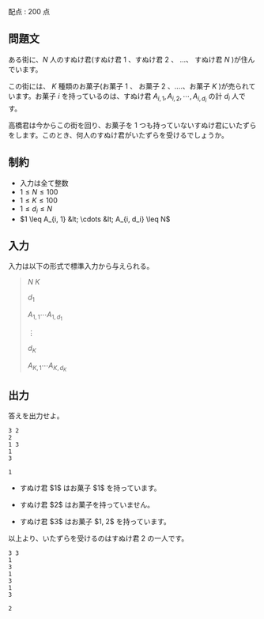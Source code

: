 配点 : $200$ 点

## 問題文

ある街に、$N$ 人のすぬけ君(すぬけ君 $1$ 、すぬけ君 $2$ 、 ...、 すぬけ君 $N$ )が住んでいます。

この街には、 $K$ 種類のお菓子(お菓子 $1$ 、 お菓子 $2$ 、....、お菓子 $K$ )が売られています。お菓子 $i$ を持っているのは、すぬけ君 $A_{i, 1}, A_{i, 2}, \cdots, A_{i, {d_i}}$ の計 $d_i$ 人です。

高橋君は今からこの街を回り、お菓子を $1$ つも持っていないすぬけ君にいたずらをします。このとき、何人のすぬけ君がいたずらを受けるでしょうか。

## 制約

- 入力は全て整数
- $1 \leq N \leq 100$
- $1 \leq K \leq 100$
- $1 \leq d_i \leq N$
- $1 \leq A_{i, 1} &lt; \cdots &lt; A_{i, d_i} \leq N$

## 入力

入力は以下の形式で標準入力から与えられる。

> $N$ $K$
> 
> $d_1$
> 
> $A_{1, 1} \cdots A_{1, d_1}$
> 
> $\vdots$
> 
> $d_K$
> 
> $A_{K, 1} \cdots A_{K, d_K}$

## 出力

答えを出力せよ。

```input1
3 2
2
1 3
1
3
```

```output1
1
```

- <p>すぬけ君 $1$ はお菓子 $1$ を持っています。</p>
- <p>すぬけ君 $2$ はお菓子を持っていません。</p>
- <p>すぬけ君 $3$ はお菓子 $1, 2$ を持っています。</p>

以上より、いたずらを受けるのはすぬけ君 $2$ の一人です。

```input2
3 3
1
3
1
3
1
3
```

```output2
2
```